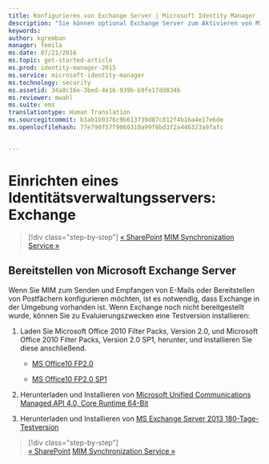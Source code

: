 ```yaml
---
title: Konfigurieren von Exchange Server | Microsoft Identity Manager
description: "Sie können optional Exchange Server zum Aktivieren von MIM 2016 bereitstellen, damit MIM E-Mails versenden und Postfächer einrichten kann."
keywords: 
author: kgremban
manager: femila
ms.date: 07/21/2016
ms.topic: get-started-article
ms.prod: identity-manager-2015
ms.service: microsoft-identity-manager
ms.technology: security
ms.assetid: 34a8c16e-3bed-4e16-939b-b9fe17dd834b
ms.reviewer: mwahl
ms.suite: ems
translationtype: Human Translation
ms.sourcegitcommit: b3ab1b9376c9b613739d87c812f4b16a4e17e6de
ms.openlocfilehash: 77e790f57f9060310a99f8bd3f2a446323a9fafc


---
```


# Einrichten eines Identitätsverwaltungsservers: Exchange

>[!div class="step-by-step"]
[« SharePoint](prepare-server-sharepoint.md)
[MIM Synchronization Service »](install-mim-sync.md)

## Bereitstellen von Microsoft Exchange Server
Wenn Sie MIM zum Senden und Empfangen von E-Mails oder Bereitstellen von Postfächern konfigurieren möchten, ist es notwendig, dass Exchange in der Umgebung vorhanden ist. Wenn Exchange noch nicht bereitgestellt wurde, können Sie zu Evaluierungszwecken eine Testversion installieren:

1. Laden Sie Microsoft Office 2010 Filter Packs, Version 2.0, und Microsoft Office 2010 Filter Packs, Version 2.0 SP1, herunter, und installieren Sie diese anschließend.

    - [MS Office10 FP2.0](http://www.microsoft.com/en-us/download/details.aspx?id=17062)

    - [MS Office10 FP2.0 SP1](http://www.microsoft.com/en-us/download/details.aspx?id=26604)

2. Herunterladen und Installieren von [Microsoft Unified Communications Managed API 4.0, Core Runtime 64-Bit](http://www.microsoft.com/en-us/download/details.aspx?id=34992)

3. Herunterladen und Installieren von [MS Exchange Server 2013 180-Tage-Testversion](http://www.microsoft.com/en-us/evalcenter/evaluate-exchange-server-2013)

>[!div class="step-by-step"]  
[« SharePoint](prepare-server-sharepoint.md)
[MIM Synchronization Service »](install-mim-sync.md)



<!--HONumber=Jul16_HO3-->


